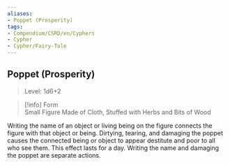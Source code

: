 ```yaml
---
aliases:
- Poppet (Prosperity)
tags:
- Compendium/CSRD/en/Cyphers
- Cypher
- Cypher/Fairy-Tale
---
```


  
## Poppet (Prosperity)  
>Level: 1d6+2  
  
>[!info] Form  
>Small Figure Made of Cloth, Stuffed with Herbs and Bits of Wood
  
Writing the name of an object or living being on the figure connects the figure with that object or being. Dirtying, tearing, and damaging the poppet causes the connected being or object to appear destitute and poor to all who see them. This effect lasts for a day. Writing the name and damaging the poppet are separate actions.